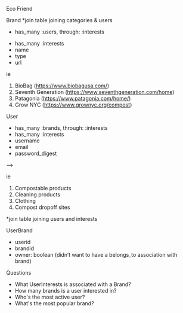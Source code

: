 Eco Friend 

Brand *join table joining categories & users 
- has_many :users, through: :interests
<!-- - belongs_to :user   -->
- has_many :interests
- name 
- type 
- url 

ie 
1. BioBag (https://www.biobagusa.com/)
2. Seventh Generation (https://www.seventhgeneration.com/home)
3. Patagonia (https://www.patagonia.com/home/)
4. Grow NYC (https://www.grownyc.org/compost) 

User 
- has_many :brands, through: :interests 
- has_many :interests 
- username 
- email 
- password_digest 

<!-- Interest  
- belongs_to :user 
<!-- - belongs_to :brand  -->
<!-- - name  --> -->

ie 
1. Compostable products
2. Cleaning products 
3. Clothing 
4. Compost dropoff sites

*join table joining users and interests

UserBrand
- userid 
- brandid 
- owner: boolean (didn’t want to have a belongs_to association with brand)

Questions
- What UserInterests is associated with a Brand? 
- How many brands is a user interested in?
- Who's the most active user? 
- What's the most popular brand? 


